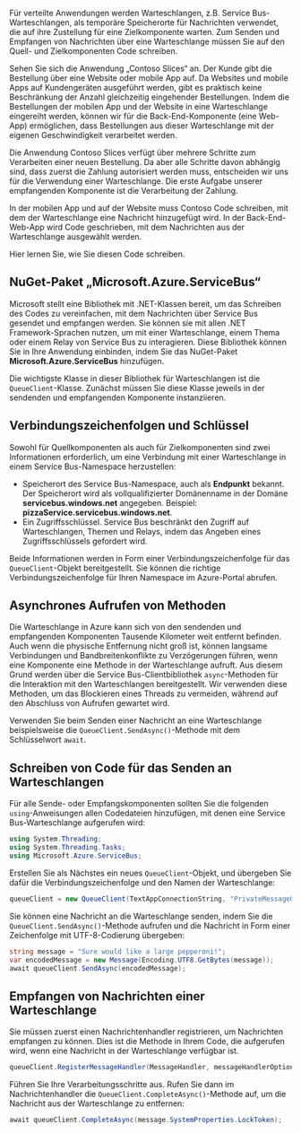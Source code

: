 Für verteilte Anwendungen werden Warteschlangen, z.B. Service Bus-Warteschlangen, als temporäre Speicherorte für Nachrichten verwendet, die auf ihre Zustellung für eine Zielkomponente warten. Zum Senden und Empfangen von Nachrichten über eine Warteschlange müssen Sie auf den Quell- und Zielkomponenten Code schreiben.

Sehen Sie sich die Anwendung „Contoso Slices“ an. Der Kunde gibt die Bestellung über eine Website oder mobile App auf. Da Websites und mobile Apps auf Kundengeräten ausgeführt werden, gibt es praktisch keine Beschränkung der Anzahl gleichzeitig eingehender Bestellungen. Indem die Bestellungen der mobilen App und der Website in eine Warteschlange eingereiht werden, können wir für die Back-End-Komponente (eine Web-App) ermöglichen, dass Bestellungen aus dieser Warteschlange mit der eigenen Geschwindigkeit verarbeitet werden.

Die Anwendung Contoso Slices verfügt über mehrere Schritte zum Verarbeiten einer neuen Bestellung. Da aber alle Schritte davon abhängig sind, dass zuerst die Zahlung autorisiert werden muss, entscheiden wir uns für die Verwendung einer Warteschlange. Die erste Aufgabe unserer empfangenden Komponente ist die Verarbeitung der Zahlung.

In der mobilen App und auf der Website muss Contoso Code schreiben, mit dem der Warteschlange eine Nachricht hinzugefügt wird. In der Back-End-Web-App wird Code geschrieben, mit dem Nachrichten aus der Warteschlange ausgewählt werden.

Hier lernen Sie, wie Sie diesen Code schreiben.

## <a name="the-microsoftazureservicebus-nuget-package"></a>NuGet-Paket „Microsoft.Azure.ServiceBus“

Microsoft stellt eine Bibliothek mit .NET-Klassen bereit, um das Schreiben des Codes zu vereinfachen, mit dem Nachrichten über Service Bus gesendet und empfangen werden. Sie können sie mit allen .NET Framework-Sprachen nutzen, um mit einer Warteschlange, einem Thema oder einem Relay von Service Bus zu interagieren. Diese Bibliothek können Sie in Ihre Anwendung einbinden, indem Sie das NuGet-Paket **Microsoft.Azure.ServiceBus** hinzufügen.

Die wichtigste Klasse in dieser Bibliothek für Warteschlangen ist die `QueueClient`-Klasse. Zunächst müssen Sie diese Klasse jeweils in der sendenden und empfangenden Komponente instanziieren.

## <a name="connection-strings-and-keys"></a>Verbindungszeichenfolgen und Schlüssel

Sowohl für Quellkomponenten als auch für Zielkomponenten sind zwei Informationen erforderlich, um eine Verbindung mit einer Warteschlange in einem Service Bus-Namespace herzustellen:

- Speicherort des Service Bus-Namespace, auch als **Endpunkt** bekannt. Der Speicherort wird als vollqualifizierter Domänenname in der Domäne **servicebus.windows.net** angegeben. Beispiel: **pizzaService.servicebus.windows.net**.
- Ein Zugriffsschlüssel. Service Bus beschränkt den Zugriff auf Warteschlangen, Themen und Relays, indem das Angeben eines Zugriffsschlüssels gefordert wird.

Beide Informationen werden in Form einer Verbindungszeichenfolge für das `QueueClient`-Objekt bereitgestellt. Sie können die richtige Verbindungszeichenfolge für Ihren Namespace im Azure-Portal abrufen.

## <a name="calling-methods-asynchronously"></a>Asynchrones Aufrufen von Methoden

Die Warteschlange in Azure kann sich von den sendenden und empfangenden Komponenten Tausende Kilometer weit entfernt befinden. Auch wenn die physische Entfernung nicht groß ist, können langsame Verbindungen und Bandbreitenkonflikte zu Verzögerungen führen, wenn eine Komponente eine Methode in der Warteschlange aufruft. Aus diesem Grund werden über die Service Bus-Clientbibliothek `async`-Methoden für die Interaktion mit den Warteschlangen bereitgestellt. Wir verwenden diese Methoden, um das Blockieren eines Threads zu vermeiden, während auf den Abschluss von Aufrufen gewartet wird.

Verwenden Sie beim Senden einer Nachricht an eine Warteschlange beispielsweise die `QueueClient.SendAsync()`-Methode mit dem Schlüsselwort `await`.

## <a name="write-code-that-sends-to-queues"></a>Schreiben von Code für das Senden an Warteschlangen

Für alle Sende- oder Empfangskomponenten sollten Sie die folgenden `using`-Anweisungen allen Codedateien hinzufügen, mit denen eine Service Bus-Warteschlange aufgerufen wird:

```C#
using System.Threading;
using System.Threading.Tasks;
using Microsoft.Azure.ServiceBus;
```

Erstellen Sie als Nächstes ein neues `QueueClient`-Objekt, und übergeben Sie dafür die Verbindungszeichenfolge und den Namen der Warteschlange:

```C#
queueClient = new QueueClient(TextAppConnectionString, "PrivateMessageQueue");
```

Sie können eine Nachricht an die Warteschlange senden, indem Sie die `QueueClient.SendAsync()`-Methode aufrufen und die Nachricht in Form einer Zeichenfolge mit UTF-8-Codierung übergeben:

```C#
string message = "Sure would like a large pepperoni!";
var encodedMessage = new Message(Encoding.UTF8.GetBytes(message));
await queueClient.SendAsync(encodedMessage);
```

## <a name="receive-messages-from-queue"></a>Empfangen von Nachrichten einer Warteschlange

Sie müssen zuerst einen Nachrichtenhandler registrieren, um Nachrichten empfangen zu können. Dies ist die Methode in Ihrem Code, die aufgerufen wird, wenn eine Nachricht in der Warteschlange verfügbar ist.

```C#
queueClient.RegisterMessageHandler(MessageHandler, messageHandlerOptions);
```

Führen Sie Ihre Verarbeitungsschritte aus. Rufen Sie dann im Nachrichtenhandler die `QueueClient.CompleteAsync()`-Methode auf, um die Nachricht aus der Warteschlange zu entfernen:

```C#
await queueClient.CompleteAsync(message.SystemProperties.LockToken);
```